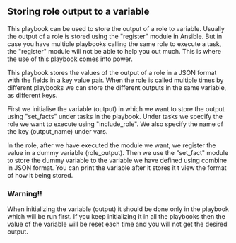 ## Storing role output to a variable
This playbook can be used to store the output of a role to variable. Usually the output of a role is stored using the "register" module in Ansible. But in case you have multiple playbooks calling the same role to execute a task, the "register" module will not be able to help you out much. This is where the use of this playbook comes into power.

This playbook stores the values of the output of a role in a JSON format with the fields in a key value pair. When the role is called multiple times by different playbooks we can store the different outputs in the same variable, as different keys.

First we initialise the variable (output) in which we want to store the output using "set_facts" under tasks in the playbook. Under tasks we specify the role we want to execute using "include_role". We also specify the name of the key (output_name) under vars.

In the role, after we have executed the module we want, we register the value in a dummy variable (role_output). Then we use the "set_fact" module to store the dummy variable to the variable we have defined using combine in JSON format. You can print the variable after it stores it t view the format of how it being stored.

### Warning!!
When initializing the variable (output) it should be done only in the playbook which will be run first. If you keep initializing it in all the playbooks then the value of the variable will be reset each time and you will not get the desired output. 